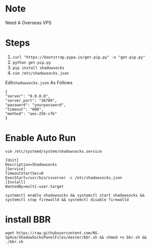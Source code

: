 # Note
Need A Overseas VPS 
# Steps
1. `curl "https://bootstrap.pypa.io/get-pip.py" -o "get-pip.py"`
2. `python get-pip.py`
3. `pip install shadowsocks`
4. `vim /etc/shadowsocks.json`

Edit`shadowsocks.json` As Follows
```
{
"server": "0.0.0.0",
"server_port": "36789",
"password": "yourpassword",
"timeout": "600",
"method": "aes-256-cfb"
}
```
# Enable Auto Run
`vim /etc/systemd/system/shadowsocks.service`

```
[Unit]
Description=Shadowsocks
[Service]
TimeoutStartSec=0
ExecStart=/usr/bin/ssserver -c /etc/shadowsocks.json
[Install]
WantedBy=multi-user.target
```
`systemctl enable shadowsocks && systemctl start shadowsocks && systemctl stop firewalld && systemctl disable firewalld`

# install BBR
`wget https://raw.githubusercontent.com/NS-Sp4ce/ShadowSocksPanelFiles/master/bbr.sh && chmod +x bbr.sh && ./bbr.sh`
